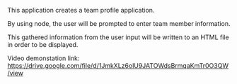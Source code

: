 This application creates a team profile application.

By using node, the user will be prompted to enter team member information.

This gathered information from the user input will be written to an HTML file in order to be displayed. 


Video demonstation link: https://drive.google.com/file/d/1JmkXLz6olU9JATOWdsBrmqaKmTr0O3QW/view
